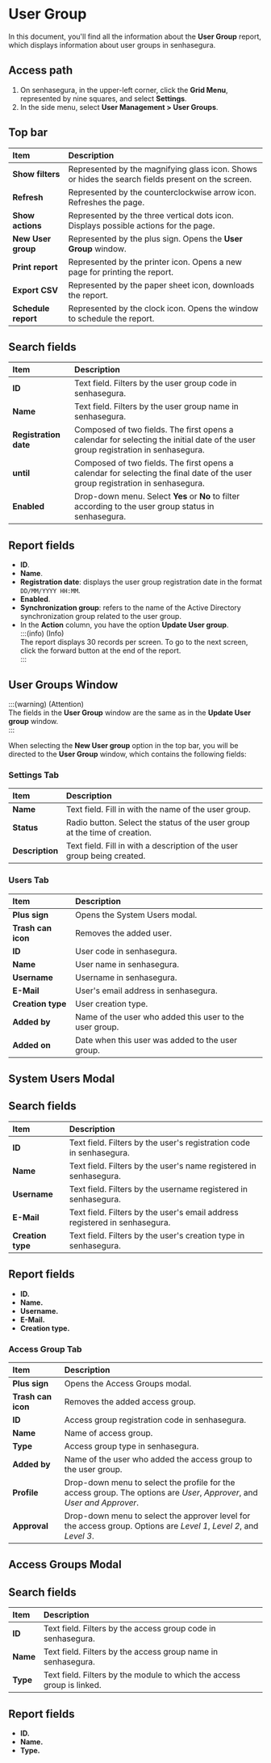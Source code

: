 # User Group

In this document, you'll find all the information about the **User Group** report, which displays information about user groups in senhasegura.

## Access path

1. On senhasegura, in the upper-left corner, click the **Grid Menu**, represented by nine squares, and select **Settings**.  
2. In the side menu, select **User Management \> User Groups**.

## Top bar

| Item | Description |
| :---- | :---- |
| **Show filters** | Represented by the magnifying glass icon. Shows or hides the search fields present on the screen. |
| **Refresh** | Represented by the counterclockwise arrow icon. Refreshes the page. |
| **Show actions** | Represented by the three vertical dots icon. Displays possible actions for the page. |
| **New User group** | Represented by the plus sign. Opens the **User Group** window. |
| **Print report** | Represented by the printer icon. Opens a new page for printing the report. |
| **Export CSV** | Represented by the paper sheet icon, downloads the report. |
| **Schedule report** | Represented by the clock icon. Opens the window to schedule the report. |

## Search fields

| Item | Description |
| :---- | :---- |
| **ID** | Text field. Filters by the user group code in senhasegura. |
| **Name** | Text field. Filters by the user group name in senhasegura. |
| **Registration date** | Composed of two fields. The first opens a calendar for selecting the initial date of the user group registration in senhasegura. |
| **until** | Composed of two fields. The first opens a calendar for selecting the final date of the user group registration in senhasegura. |
| **Enabled** | Drop-down menu. Select **Yes** or **No** to filter according to the user group status in senhasegura. |

## Report fields

* **ID**.  
* **Name**.  
* **Registration date**: displays the user group registration date in the format `DD/MM/YYYY HH:MM`.  
* **Enabled**.  
* **Synchronization group**: refers to the name of the Active Directory synchronization group related to the user group.  
* In the **Action** column, you have the option **Update User group**.   
  :::(info) (Info)   
  The report displays 30 records per screen. To go to the next screen, click the forward button at the end of the report.   
  :::

## User Groups Window

:::(warning) (Attention)  
The fields in the **User Group** window are the same as in the **Update User group** window.  
:::

When selecting the **New User group** option in the top bar, you will be directed to the **User Group** window, which contains the following fields:

### Settings Tab

| Item | Description |
| :---- | :---- |
| **Name** | Text field. Fill in with the name of the user group. |
| **Status** | Radio button. Select the status of the user group at the time of creation. |
| **Description** | Text field. Fill in with a description of the user group being created. |

### Users Tab

| Item | Description |
| :---- | :---- |
| **Plus sign** | Opens the System Users modal. |
| **Trash can icon** | Removes the added user. |
| **ID** | User code in senhasegura. |
| **Name** | User name in senhasegura. |
| **Username** | Username in senhasegura. |
| **E-Mail** | User's email address in senhasegura. |
| **Creation type** | User creation type. |
| **Added by** | Name of the user who added this user to the user group. |
| **Added on** | Date when this user was added to the user group. |

## System Users Modal

## Search fields

| Item | Description |
| :---- | :---- |
| **ID** | Text field. Filters by the user's registration code in senhasegura. |
| **Name** | Text field. Filters by the user's name registered in senhasegura. |
| **Username** | Text field. Filters by the username registered in senhasegura. |
| **E-Mail** | Text field. Filters by the user's email address registered in senhasegura. |
| **Creation type** | Text field. Filters by the user's creation type in senhasegura. |

## Report fields

* **ID.**  
* **Name.**  
* **Username.**  
* **E-Mail.**  
* **Creation type.**

### Access Group Tab

| Item | Description |
| :---- | :---- |
| **Plus sign** | Opens the Access Groups modal. |
| **Trash can icon** | Removes the added access group. |
| **ID** | Access group registration code in senhasegura. |
| **Name** | Name of access group. |
| **Type** | Access group type in senhasegura. |
| **Added by** | Name of the user who added the access group to the user group. |
| **Profile** | Drop-down menu to select the profile for the access group. The options are *User*, *Approver*, and *User and Approver*. |
| **Approval** | Drop-down menu to select the approver level for the access group. Options are *Level 1*, *Level 2*, and *Level 3*. |

## Access Groups Modal

## Search fields

| Item | Description |
| :---- | :---- |
| **ID** | Text field. Filters by the access group code in senhasegura. |
| **Name** | Text field. Filters by the access group name in senhasegura. |
| **Type** | Text field. Filters by the module to which the access group is linked. |

## Report fields

* **ID.**  
* **Name.**  
* **Type.**
